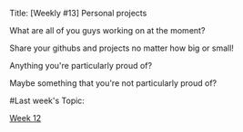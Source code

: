 Title: [Weekly #13] Personal projects

What are all of you guys working on at the moment? 


Share your githubs and projects no matter how big or small!


Anything you're particularly proud of?

Maybe something that you're not particularly proud of?

#Last week's Topic:

[Week 12](http://www.reddit.com/r/dailyprogrammer/comments/2h5u7q/weekly_12_learning_a_new_language/)